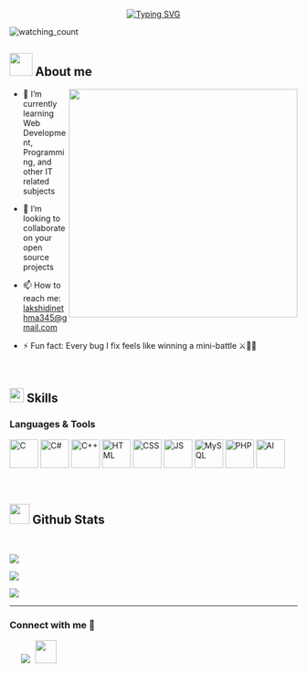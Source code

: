 ﻿<p align="center">
<a href="https://git.io/typing-svg"><img src="https://readme-typing-svg.demolab.com?font=Georgia&weight=800&pause=1000&size=33&color=FFFFFF&width=370&height=100&lines=Hi+%2C+I'm+Lakshi+Dinethma+%F0%9F%91%8B" alt="Typing SVG" /></a>
</p>
<p align="left"> 
<img src="https://komarev.com/ghpvc/?username=Mahdiiye&color=brightgreen" alt="watching_count" />
 </p>
 
## <picture><img src = "https://user-images.githubusercontent.com/64439609/213525571-a0b12213-7e89-48df-a45f-153c78f3cf5e.png" width =40px></picture> **About me**

<picture> <img align="right" src="https://mir-s3-cdn-cf.behance.net/project_modules/disp/601014116770475.6068beff4640a.gif" width = 400px></picture>
 <p align="left">
 
</p>


- 🌱 I’m currently learning Web Development, Programming, and other IT related subjects
  
- 👯 I’m looking to collaborate on your open source projects
  
- 📫 How to reach me: lakshidinethma345@gmail.com
  

- ⚡ Fun fact: Every bug I fix feels like winning a mini-battle ⚔️👨‍💻

<br>


## <img src="https://media2.giphy.com/media/QssGEmpkyEOhBCb7e1/giphy.gif?cid=ecf05e47a0n3gi1bfqntqmob8g9aid1oyj2wr3ds3mg700bl&rid=giphy.gif" width ="25"><b> Skills</b>

<p align="left">
 <h3 align="left" >Languages & Tools</h3>

<p align="left">
    <img src="https://img.icons8.com/color/48/000000/c-programming.png" alt="C" width="50" height="50"/>
    <img src="https://img.icons8.com/color/48/000000/c-sharp-logo.png" alt="C#" width="50" height="50"/>
    <img src="https://img.icons8.com/color/48/000000/c-plus-plus-logo.png" alt="C++" width="50" height="50"/>
    <img src="https://img.icons8.com/color/48/000000/html-5--v1.png" alt="HTML" width="50" height="50"/>
    <img src="https://img.icons8.com/color/48/000000/css3.png" alt="CSS" width="50" height="50"/>
    <img src="https://img.icons8.com/color/48/000000/javascript--v1.png" alt="JS" width="50" height="50"/>
    <img src="https://img.icons8.com/color/48/000000/mysql-logo.png" alt="MySQL" width="50" height="50"/>
    <img src="https://img.icons8.com/officel/40/php-logo.png" alt="PHP" width="50" height="50"/>
    <img src="https://img.icons8.com/color/48/000000/artificial-intelligence.png" alt="AI" width="50" height="50"/>
</p>


 

<br>
</p>


## <img src="https://media.giphy.com/media/iY8CRBdQXODJSCERIr/giphy.gif" width="35"><b> Github Stats </b>
<br>

<div align="left">

![](https://github-readme-stats.vercel.app/api?username=Lakshi345&theme=dracula&hide_border=false&include_all_commits=true&count_private=true)<br/>

![](https://github-readme-streak-stats.herokuapp.com/?user=Lakshi345&theme=dracula&hide_border=false)<br/>

![](https://github-readme-stats.vercel.app/api/top-langs/?username=Lakshi345&theme=dracula&hide_border=false&include_all_commits=true&count_private=true&layout=compact)
	
</a>
</div>



-----

<h3 align="left" >Connect with me 🤝 </h3>

<p align="left">

 <div align="left"  class="icons-social" style="margin-left: 10px;">
        <a   target="_blank" href="https://www.linkedin.com/in/lakshi-dinethma-809875378">
			<img src="https://img.icons8.com/doodle/40/000000/linkedin--v2.png" style="margin-left: 10px;" ></a>
		<a style="margin-left: 5px;" target="_blank" href="https://t.me/lakshi0122">
					<img src="https://img.icons8.com/?size=100&id=MIMjVKoXINIT&format=png&color=000000" style=" width:37px; height:40px;"></a>
      </div>

</p>


	

</div>
